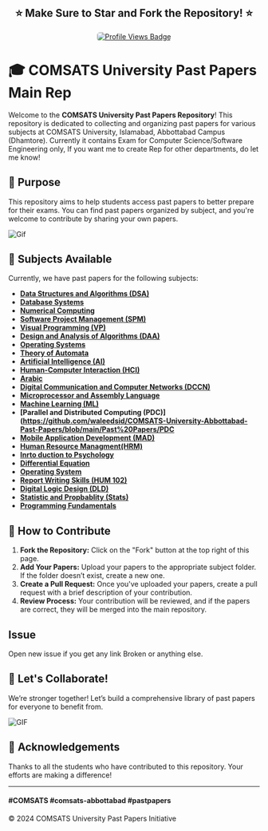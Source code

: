 
<h2 align="center">
  ⭐️ Make Sure to Star and Fork the Repository! ⭐️
</h2>
<p align="center">

  <a href="https://github.com/waleedsid/Github-profile-card">
    <img src="https://img.shields.io/badge/Repository%20Views-1.7k-blue" alt="Profile Views Badge" style="border-radius: 5px;"/>
  </a>
</p>

# 🎓 COMSATS University Past Papers Main Rep

Welcome to the **COMSATS University Past Papers Repository**! This repository is dedicated to collecting and organizing past papers for various subjects at COMSATS University, Islamabad, Abbottabad Campus (Dhamtore).
Currently it contains Exam for Computer Science/Software Engineering only, If you want me to create Rep for other departments, do let me know!



## 🌟 Purpose

This repository aims to help students access past papers to better prepare for their exams. You can find past papers organized by subject, and you're welcome to contribute by sharing your own papers.

![Gif](https://media.giphy.com/media/8p8E1sylIARDW/giphy.gif?cid=ecf05e47q94nsfm2cpgytarbzuj9c5ctye9iytui2rtw50zd&ep=v1_gifs_search&rid=giphy.gif&ct=g)

## 📂 Subjects Available

Currently, we have past papers for the following subjects:

- **[Data Structures and Algorithms (DSA)](https://github.com/waleedsid/COMSATS-University-Abbottabad-Past-Papers/blob/main/Past%20Papers/DSA)**
- **[Database Systems](https://github.com/waleedsid/COMSATS-University-Abbottabad-Past-Papers/blob/main/Past%20Papers/Database%20Systems)**
- **[Numerical Computing](https://github.com/waleedsid/COMSATS-University-Abbottabad-Past-Papers/blob/main/Past%20Papers/Numerical%20Computing)**
- **[Software Project Management (SPM)](https://github.com/waleedsid/COMSATS-University-Abbottabad-Past-Papers/tree/main/Past%20Papers/Software%20Project%20Managment)**
- **[Visual Programming (VP)](https://github.com/waleedsid/COMSATS-University-Abbottabad-Past-Papers/tree/main/Past%20Papers/Visual%20Programming)**
- **[Design and Analysis of Algorithms (DAA)](https://github.com/waleedsid/COMSATS-University-Abbottabad-Past-Papers/tree/main/Past%20Papers/DAA)**
- **[Operating Systems](https://github.com/waleedsid/COMSATS-University-Abbottabad-Past-Papers/blob/main/Past%20Papers/Operating%20System)**
- **[Theory of Automata](https://github.com/waleedsid/COMSATS-University-Abbottabad-Past-Papers/tree/main/Past%20Papers/Theory%20of%20Automata)**
- **[Artificial Intelligence (AI)](https://github.com/waleedsid/COMSATS-University-Abbottabad-Past-Papers/blob/main/Past%20Papers/Artificial%20Intelligence)**
- **[Human-Computer Interaction (HCI)](https://github.com/waleedsid/COMSATS-University-Abbottabad-Past-Papers/tree/main/Past%20Papers/HCI)**
- **[Arabic](https://github.com/waleedsid/COMSATS-University-Abbottabad-Past-Papers/tree/main/Past%20Papers/Arabic)**
- **[Digital Communication and Computer Networks (DCCN)](https://github.com/waleedsid/COMSATS-University-Abbottabad-Past-Papers/blob/main/Past%20Papers/DCCN)**
- **[Microprocessor and Assembly Language](https://github.com/waleedsid/COMSATS-University-Abbottabad-Past-Papers/blob/main/Past%20Papers/Microprocessor%20and%20Assembly%20Language)**
- **[Machine Learning (ML)](https://github.com/waleedsid/COMSATS-University-Abbottabad-Past-Papers/tree/main/Past%20Papers/Machine%20Learning)**
- **[Parallel and Distributed Computing (PDC)](https://github.com/waleedsid/COMSATS-University-Abbottabad-Past-Papers/blob/main/Past%20Papers/PDC**
- **[Mobile Application Development (MAD)](https://github.com/waleedsid/COMSATS-University-Abbottabad-Past-Papers/tree/main/Past%20Papers/Mobile%20Application%20Development)**
- **[Human Resource Managment(HRM)](https://github.com/waleedsid/COMSATS-University-Abbottabad-Past-Papers/tree/main/Past%20Papers/HRM)**
- **[Inrto duction to Psychology](https://github.com/waleedsid/COMSATS-University-Abbottabad-Past-Papers/tree/main/Past%20Papers/Introduction%20to%20Psychology)**
- **[Differential Equation](https://github.com/waleedsid/COMSATS-University-Abbottabad-Past-Papers/tree/main/Past%20Papers/Differential%20Equation)**
- **[Operating System](https://github.com/waleedsid/COMSATS-University-Abbottabad-Past-Papers/tree/main/Past%20Papers/Operating%20System)**
- **[Report Writing Skills (HUM 102)](https://github.com/waleedsid/COMSATS-University-Abbottabad-Past-Papers/tree/main/Past%20Papers/Report%20Writing%20Skills)**
- **[Digital Logic Design (DLD)](https://github.com/waleedsid/COMSATS-University-Abbottabad-Past-Papers/tree/main/Past%20Papers/Digital%20Logic%20Design)**
- **[Statistic and Propbablity (Stats)](https://github.com/waleedsid/COMSATS-University-Abbottabad-Past-Papers/tree/main/Past%20Papers/Stats)**
- **[Programming Fundamentals](https://github.com/waleedsid/COMSATS-University-Abbottabad-Past-Papers/tree/main/Past%20Papers/Programming%20Fundamentals)** 

## 🌈 How to Contribute

1. **Fork the Repository:** Click on the "Fork" button at the top right of this page.
2. **Add Your Papers:** Upload your papers to the appropriate subject folder. If the folder doesn’t exist, create a new one.
3. **Create a Pull Request:** Once you've uploaded your papers, create a pull request with a brief description of your contribution.
4. **Review Process:** Your contribution will be reviewed, and if the papers are correct, they will be merged into the main repository.

## Issue
Open new issue if you get any link Broken or anything else.

## 🎉 Let's Collaborate!

We’re stronger together! Let’s build a comprehensive library of past papers for everyone to benefit from.

![GIF](https://media.giphy.com/media/FRtBXn74pIKjTsXvMP/giphy.gif?cid=790b761161ssgrurt8uj3p5rv4xltqs8h8jjxoxa4dcf5vjn&ep=v1_gifs_search&rid=giphy.gif&ct=g)








## 📜 Acknowledgements

Thanks to all the students who have contributed to this repository. Your efforts are making a difference!

---
#### #COMSATS #comsats-abbottabad #pastpapers
© 2024 COMSATS University Past Papers Initiative
